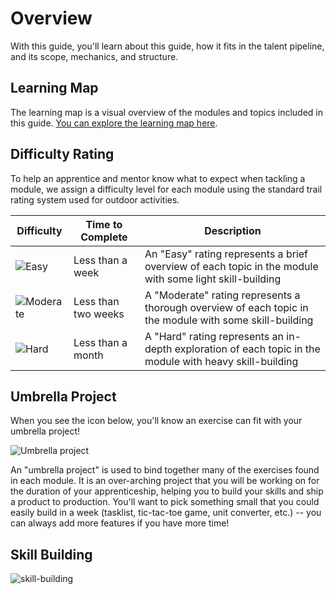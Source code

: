 # Overview

With this guide, you'll learn about this guide, how it fits in the talent pipeline, and its scope, mechanics, and structure.

## Learning Map

The learning map is a visual overview of the modules and topics included in this guide. [You can explore the learning map here](https://www.figma.com/file/fKdt0u4FidrjhQRjpXGeFQ/EngineerKit-Map?node-id=585%3A21).

## Difficulty Rating

To help an apprentice and mentor know what to expect when tackling a module, we assign a difficulty level for each module using the standard trail rating system used for outdoor activities. 

| Difficulty | Time to Complete | Description |
| --- | --- | --- |
| ![Easy](https://img.shields.io/badge/%E2%97%8F%20Easy-brightgreen?style=flat-square) | Less than a week | An "Easy" rating represents a brief overview of each topic in the module with some light skill-building |
| ![Moderate](https://img.shields.io/badge/■%20Moderate-blue?style=flat-square) | Less than two weeks | A "Moderate" rating represents a thorough overview of each topic in the module with some skill-building |
| ![Hard](https://img.shields.io/badge/◆%20Hard-grey?style=flat-square) | Less than a month | A "Hard" rating represents an in-depth exploration of each topic in the module with heavy skill-building |

## Umbrella Project

When you see the icon below, you'll know an exercise can fit with your umbrella project!

<img src="../exercises/umbrella.svg" alt="Umbrella project" />

An "umbrella project" is used to bind together many of the exercises found in each module. It is an over-arching project that you will be working on for the duration of your apprenticeship, helping you to build your skills and ship a product to production. You'll want to pick something small that you could easily build in a week (tasklist, tic-tac-toe game, unit converter, etc.) -- you can always add more features if you have more time!


## Skill Building

![skill-building](https://user-images.githubusercontent.com/894178/148718739-d1e33495-3334-4432-9919-60a966774452.gif)



